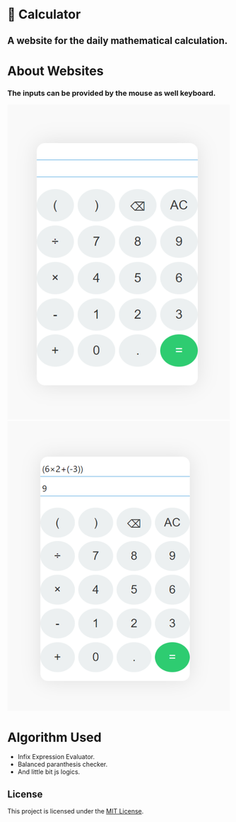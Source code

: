 # 🧮 Calculator
## A website for the daily mathematical calculation.

# About Websites
### The inputs can be provided by the mouse as well keyboard.

![Screenshot 1](Images/Screenshot-1.png)
![Screenshot 2](Images/Screenshot-2.png)

# Algorithm Used
- Infix Expression Evaluator.
- Balanced paranthesis checker.
- And little bit js logics.

## License

This project is licensed under the [MIT License](LICENSE).
